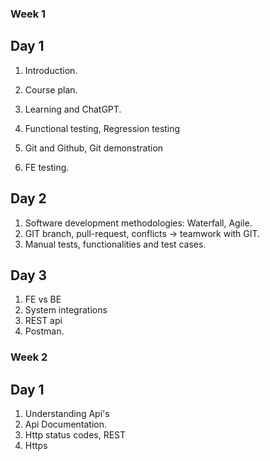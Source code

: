 ### Week 1 

## Day 1

1. Introduction.
2. Course plan.
3. Learning and ChatGPT.

4. Functional testing, Regression testing
5. Git and Github, Git demonstration
6. FE testing.

## Day 2

1. Software development methodologies: Waterfall, Agile.
2. GIT branch, pull-request, conflicts -> teamwork with GIT.
3. Manual tests, functionalities and test cases.

## Day 3

1. FE vs BE
2. System integrations
3. REST api
4. Postman.

### Week 2

## Day 1

1. Understanding Api's
2. Api Documentation.
3. Http status codes, REST
4. Https